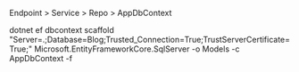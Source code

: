 Endpoint > Service > Repo > AppDbContext

dotnet ef dbcontext scaffold "Server=.;Database=Blog;Trusted_Connection=True;TrustServerCertificate=True;" Microsoft.EntityFrameworkCore.SqlServer -o Models -c AppDbContext -f